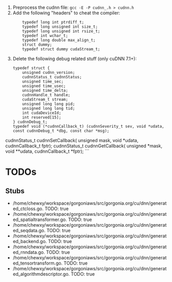 
1. Preprocess the cudnn file: `gcc -E -P cudnn_.h > cudnn.h`
2. Add the following "headers" to cheat the compiler:
	```
		typedef long int ptrdiff_t;
		typedef long unsigned int size_t;
		typedef long unsigned int rsize_t;
		typedef int wchar_t;
		typedef long double max_align_t;
		struct dummy;
		typedef struct dummy cudaStream_t;
	```
3. Delete the following debug related stuff (only cuDNN 7.1+):
	```
	typedef struct {
	    unsigned cudnn_version;
	    cudnnStatus_t cudnnStatus;
	    unsigned time_sec;
	    unsigned time_usec;
	    unsigned time_delta;
	    cudnnHandle_t handle;
	    cudaStream_t stream;
	    unsigned long long pid;
	    unsigned long long tid;
	    int cudaDeviceId;
	    int reserved[15];
	} cudnnDebug_t;
	typedef void (*cudnnCallback_t) (cudnnSeverity_t sev, void *udata, const cudnnDebug_t *dbg, const char *msg);
cudnnStatus_t cudnnSetCallback(
                                unsigned mask,
                                void *udata,
                                cudnnCallback_t fptr);
cudnnStatus_t cudnnGetCallback(
                                unsigned *mask,
                                void **udata,
                                cudnnCallback_t *fptr);
	```


# TODOs

## Stubs ##

*  /home/chewxy/workspace/gorgoniaws/src/gorgonia.org/cu/dnn/generated_ctcloss.go. TODO: true
*  /home/chewxy/workspace/gorgoniaws/src/gorgonia.org/cu/dnn/generated_spatialtransformer.go. TODO: true
*  /home/chewxy/workspace/gorgoniaws/src/gorgonia.org/cu/dnn/generated_seqdata.go. TODO: true
*  /home/chewxy/workspace/gorgoniaws/src/gorgonia.org/cu/dnn/generated_backend.go. TODO: true
*  /home/chewxy/workspace/gorgoniaws/src/gorgonia.org/cu/dnn/generated_rnndata.go. TODO: true
*  /home/chewxy/workspace/gorgoniaws/src/gorgonia.org/cu/dnn/generated_tensortransform.go. TODO: true
*  /home/chewxy/workspace/gorgoniaws/src/gorgonia.org/cu/dnn/generated_algorithmdescriptor.go. TODO: true

